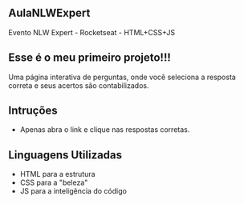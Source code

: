 ## AulaNLWExpert
Evento NLW Expert - Rocketseat - HTML+CSS+JS

## Esse é o meu primeiro projeto!!!

Uma página interativa de perguntas, onde você seleciona a resposta correta e seus acertos são contabilizados.

## Intruções

- Apenas abra o link e clique nas respostas corretas.

## Linguagens Utilizadas

- HTML para a estrutura
- CSS para a "beleza"
- JS para a inteligência do código